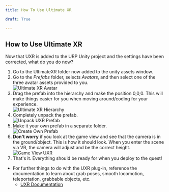 ```yaml
---
title: How To Use Ultimate XR

draft: True

---
```

## How to Use Ultimate XR

Now that UXR is added to the URP Unity project and the settings have been corrected, what do you do now?

1. Go to the UltimateXR folder now added to the unity assets window. 
2. Go to the *Prefabs* folder, selects *Avatars*, and then select one of the three avatar assets provided to you.  
![Ultimate XR Avatar](/images/unity/virtual-reality/ultimate-xr-avatar.png)
3. Drag the prefab into the hierarchy and make the position 0,0,0. This will make things easier for you when moving around/coding for your experience.  
![Ultimate XR Hierarchy](/images/unity/virtual-reality/hierarchy-ultimate-xr.png)
4. Completely unpack the prefab.  
![Unpack UXR Prefab](/images/unity/virtual-reality/uxr-unpack-prefab.png)
5. Make it your own prefab in a separate folder.  
![Create Own Prefab](/images/unity/virtual-reality/separate-prefab-uxr.png)
6. **Don't worry** if you look at the game view and see that the camera is in the ground/object. This is how it should look. When you enter the scene via VR, the camera will adjust and be the correct height.  
![Game View UXR](/images/unity/virtual-reality/game-view-uxr.png)
7. That's it. Everything should be ready for when you deploy to the quest!

- For further things to do with the UXR plug-in, reference the documentation to learn about grab poses, smooth locomotion, teleportation, grabbable objects, etc.  
  - [UXR Documentation](https://www.ultimatexr.io/guides/what-is-ultimatexr/)
